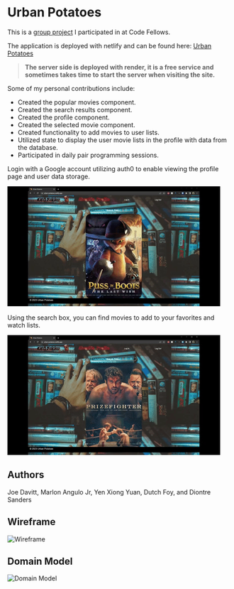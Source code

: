 # Urban Potatoes

This is a [group project](https://github.com/UrbanPotatoes/UrbanPotatoesFrontend) I participated in at Code Fellows.

The application is deployed with netlify and can be found here: [Urban Potatoes](https://urban-potatoes.netlify.app/)

> **The server side is deployed with render, it is a free service and sometimes takes time to start the server when visiting the site.**

Some of my personal contributions include:

- Created the popular movies component.
- Created the search results component.
- Created the profile component.
- Created the selected movie component.
- Created functionality to add movies to user lists.
- Utilized state to display the user movie lists in the profile with data from the database.
- Participated in daily pair programming sessions.


Login with a Google account utilizing auth0 to enable viewing the profile page and user data storage.

![Demo](./assets/UPDemo1.gif)

Using the search box, you can find movies to add to your favorites and watch lists.

![Demo](./assets/UPDemo2.gif)

## Authors

Joe Davitt, Marlon Angulo Jr, Yen Xiong Yuan, Dutch Foy, and Diontre Sanders

## Wireframe

![Wireframe](./assets/Wireframe.png)

## Domain Model

![Domain Model](./assets/DomainModel.png)
